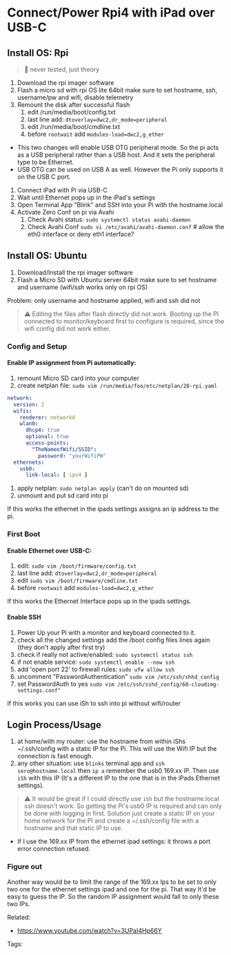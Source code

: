 # Connect/Power Rpi4 with iPad over USB-C

## Install OS: Rpi

> 📝 never tested, just theory

1. Download the rpi imager software
2. Flash a micro sd with rpi OS lite 64bit make sure to set hostname, ssh, username/pw and wifi, disable telemetry
3. Remount the disk after successful flash 
    1. edit /run/media/boot/config.txt 
    2. last line add: `dtoverlay=dwc2,dr_mode=peripheral`
    3. edit /run/media/boot/cmdline.txt
    4. before `rootwait` add `modules-load=dwc2,g_ether`

* This two changes will enable USB OTG peripheral mode. So the pi acts as a USB peripheral rather than a USB host. And it sets the peripheral type to be Ethernet.
* USB OTG can be used on USB A as well. However the Pi only supports it on the USB C port.

1. Connect iPad with Pi via USB-C
2. Wait until Ethernet pops up in the iPad's settings
3. Open Terminal App "Blink" and SSH into your Pi with the hostname.local
4. Activate Zero Conf on pi via Avahi 
    1. Check Avahi status: `sudo systemctl status avahi-daemon`
    2. Check Avahi Conf `sudo vi /etc/avahi/avahi-daemon.conf` \# allow the eth0 interface or deny eth1 interface?

## Install OS: Ubuntu

1. Download/Install the rpi imager software
2. Flash a Micro SD with Ubuntu server 64bit make sure to set hostname and username (wifi/ssh works only on rpi OS)

Problem: only username and hostname applied, wifi and ssh did not

> ⚠️  Editing the files after flash directly did not work. Booting up the PI connected to monitor/keyboard first to configure is required, since the wifi config did not work either.

### Config and Setup

#### Enable IP assignment from Pi automatically:

1. remount Micro SD card into your computer
1. create netplan file: `sudo vim /run/media/foo/etc/netplan/20-rpi.yaml`

```yaml
network:
  version: 2
  wifis:
    renderer: networkd
    wlan0:
      dhcp4: true
      optional: true
      access-points:
        "TheNameofWifi/SSID":
          password: "yourWifiPW"
  ethernets:
    usb0:
      link-local: [ ipv4 ]
```

1. apply netplan: `sudo netplan apply` (can't do on mounted sd)
1. unmount and put sd card into pi

If this works the ethernet in the ipads settings assigns an ip address to the pi.

### First Boot 

#### Enable Ethernet over USB-C:

1. edit: `sudo vim /boot/firmware/config.txt`
1. last line add: `dtoverlay=dwc2,dr_mode=peripheral`
1. edit `sudo vim /boot/firmware/cmdline.txt`
1. before `rootwait` add `modules-load=dwc2,g_ether`

If this works the Ethernet Interface pops up in the ipads settings.

#### Enable SSH

1. Power Up your Pi with a monitor and keyboard connected to it.
1. check all the changed settings add the /boot config files lines again (they don't apply after first try)
1. check if really not active/enabled: `sudo systemctl status ssh`
1. if not enable service: `sudo systemctl enable --now ssh`
1. add 'open port 22' to firewall rules: `sudo ufw allow ssh`
1. uncomment "PasswordAuthentication" `sudo vim /etc/ssh/shhd_config` 
1. set PasswordAuth to yes `sudo vim /etc/ssh/sshd_config/60-cloudimg-settings.conf"`

If this works you can use iSh to ssh into pi without wifi/router

## Login Process/Usage

1. at home/with my router: use the hostname from within iShs ~/.ssh/config with a static IP for the Pi. This will use the Wifi IP but the connection is fast enough.
1. any other situation: use `blinks` terminal app and `ssh sero@hostname.local` then `ip a` remember the usb0 169.xx IP. Then use `iSh` with this IP (It's a different IP to the one that is in the iPads Ethernet settings). 

> ⚠️  It would be great if I could directly use `iSh` but the hostname.local ssh doesn't work. So getting the Pi's usb0 IP is required and can only be done with logging in first. Solution just create a static IP on your home network for the PI and create a ~/.ssh/config file with a hostname and that static IP to use.

* If I use the 169.xx IP from the ethernet ipad settings: it throws a port error connection refused.

### Figure out

Another way would be to limit the range of the 169.xx Ips to be set to only two one for the ethernet settings ipad and one for the pi. That way It'd be easy to guess the IP. So the random IP assignment would fall to only these two IPs.

Related:

* <https://www.youtube.com/watch?v=3UPaI4Hp66Y>

Tags:
